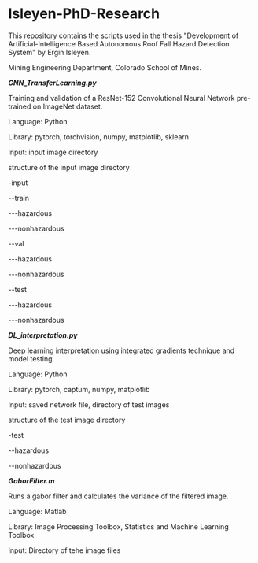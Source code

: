 # Isleyen-PhD-Research
This repository contains the scripts used in the thesis "Development of Artificial-Intelligence Based Autonomous Roof Fall Hazard Detection System" by Ergin Isleyen.

Mining Engineering Department, Colorado School of Mines.

***CNN_TransferLearning.py***

Training and validation of a ResNet-152 Convolutional Neural Network pre-trained on ImageNet dataset.

Language: Python

Library: pytorch, torchvision, numpy, matplotlib, sklearn

Input: input image directory

  structure of the input image directory
  
  -input
  
  --train
  
  ---hazardous
  
  ---nonhazardous
  
  
  --val
  
  ---hazardous
  
  ---nonhazardous
  
  --test
  
  ---hazardous
  
  ---nonhazardous
  

***DL_interpretation.py***

Deep learning interpretation using integrated gradients technique and model testing.

Language: Python

Library: pytorch, captum, numpy, matplotlib

Input: saved network file, directory of test images

  structure of the test image directory
  
  -test
  
  --hazardous
  
  --nonhazardous
  

***GaborFilter.m***

Runs a gabor filter and calculates the variance of the filtered image.

Language: Matlab

Library: Image Processing Toolbox, Statistics and Machine Learning Toolbox

Input: Directory of tehe image files
